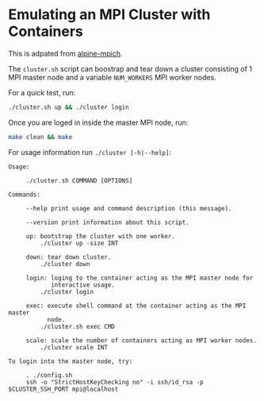 # Emulating an MPI Cluster with Containers

This is adpated from [alpine-mpich](https://github.com/NLKNguyen/alpine-mpich).

The `cluster.sh` script can boostrap and tear down a cluster consisting of 1
MPI master node and a variable `NUM_WORKERS` MPI worker nodes.

For a quick test, run:
```bash
./cluster.sh up && ./cluster login
```

Once you are loged in inside the master MPI node, run:
```bash
make clean && make
```


For usage information run `./cluster [-h|--help]`:
```
Usage:

     ./cluster.sh COMMAND [OPTIONS]

Commands:

     --help print usage and command description (this message).

     --version print information about this script.

     up: bootstrap the cluster with one worker.
         ./cluster up -size INT

     down: tear down cluster.
         ./cluster down

     login: loging to the container acting as the MPI master node for 
            interactive usage.
         ./cluster login

     exec: execute shell command at the container acting as the MPI master 
           node.
         ./cluster.sh exec CMD

     scale: scale the number of containers acting as MPI worker nodes.
         ./cluster scale INT

To login into the master node, try:
     
     . ./config.sh
     ssh -o "StrictHostKeyChecking no" -i ssh/id_rsa -p $CLUSTER_SSH_PORT mpi@localhost

```
